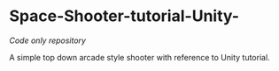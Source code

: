 # Space-Shooter-tutorial-Unity-

*Code only repository*

A simple top down arcade style shooter with reference to Unity tutorial.
